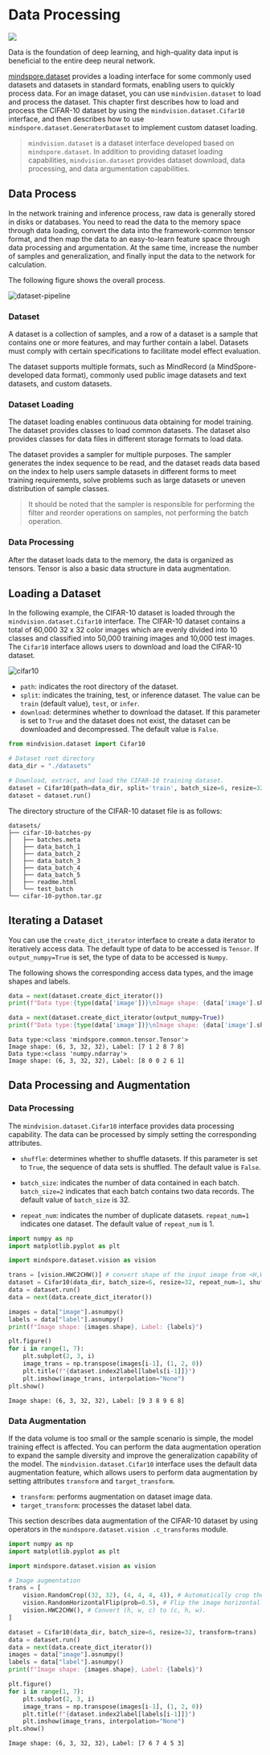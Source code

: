 # Data Processing

<a href="https://gitee.com/mindspore/docs/blob/r1.8/tutorials/source_en/beginner/dataset.md" target="_blank"><img src="https://mindspore-website.obs.cn-north-4.myhuaweicloud.com/website-images/r1.8/resource/_static/logo_source_en.png"></a>

Data is the foundation of deep learning, and high-quality data input is beneficial to the entire deep neural network.

[mindspore.dataset](https://www.mindspore.cn/docs/en/r1.8/api_python/mindspore.dataset.html) provides a loading interface for some commonly used datasets and datasets in standard formats, enabling users to quickly process data. For an image dataset, you can use `mindvision.dataset` to load and process the dataset. This chapter first describes how to load and process the CIFAR-10 dataset by using the `mindvision.dataset.Cifar10` interface, and then describes how to use `mindspore.dataset.GeneratorDataset` to implement custom dataset loading.

> `mindvision.dataset` is a dataset interface developed based on `mindspore.dataset`. In addition to providing dataset loading capabilities, `mindvision.dataset` provides dataset download, data processing, and data argumentation capabilities.

## Data Process

In the network training and inference process, raw data is generally stored in disks or databases. You need to read the data to the memory space through data loading, convert the data into the framework-common tensor format, and then map the data to an easy-to-learn feature space through data processing and argumentation. At the same time, increase the number of samples and generalization, and finally input the data to the network for calculation.

The following figure shows the overall process.

![dataset-pipeline](https://mindspore-website.obs.cn-north-4.myhuaweicloud.com/website-images/r1.8/tutorials/source_zh_cn/beginner/images/dataset_pipeline.png)

### Dataset

A dataset is a collection of samples, and a row of a dataset is a sample that contains one or more features, and may further contain a label. Datasets must comply with certain specifications to facilitate model effect evaluation.

The dataset supports multiple formats, such as MindRecord (a MindSpore-developed data format), commonly used public image datasets and text datasets, and custom datasets.

### Dataset Loading

The dataset loading enables continuous data obtaining for model training. The dataset provides classes to load common datasets. The dataset also provides classes for data files in different storage formats to load data.

The dataset provides a sampler for multiple purposes. The sampler generates the index sequence to be read, and the dataset reads data based on the index to help users sample datasets in different forms to meet training requirements, solve problems such as large datasets or uneven distribution of sample classes.

> It should be noted that the sampler is responsible for performing the filter and reorder operations on samples, not performing the batch operation.

### Data Processing

After the dataset loads data to the memory, the data is organized as tensors. Tensor is also a basic data structure in data augmentation.

## Loading a Dataset

In the following example, the CIFAR-10 dataset is loaded through the `mindvision.dataset.Cifar10` interface. The CIFAR-10 dataset contains a total of 60,000 32 x 32 color images which are evenly divided into 10 classes and classified into 50,000 training images and 10,000 test images. The `Cifar10` interface allows users to download and load the CIFAR-10 dataset.

![cifar10](https://mindspore-website.obs.cn-north-4.myhuaweicloud.com/website-images/r1.8/tutorials/source_zh_cn/beginner/images/cifar10.jpg)

+ `path`: indicates the root directory of the dataset.
+ `split`: indicates the training, test, or inference dataset. The value can be `train` (default value), `test`, or `infer`.
+ `download`: determines whether to download the dataset. If this parameter is set to `True` and the dataset does not exist, the dataset can be downloaded and decompressed. The default value is `False`.

```python
from mindvision.dataset import Cifar10

# Dataset root directory
data_dir = "./datasets"

# Download, extract, and load the CIFAR-10 training dataset.
dataset = Cifar10(path=data_dir, split='train', batch_size=6, resize=32, download=True)
dataset = dataset.run()
```

The directory structure of the CIFAR-10 dataset file is as follows:

```text
datasets/
├── cifar-10-batches-py
│   ├── batches.meta
│   ├── data_batch_1
│   ├── data_batch_2
│   ├── data_batch_3
│   ├── data_batch_4
│   ├── data_batch_5
│   ├── readme.html
│   └── test_batch
└── cifar-10-python.tar.gz
```

## Iterating a Dataset

You can use the `create_dict_iterator` interface to create a data iterator to iteratively access data. The default type of data to be accessed is `Tensor`. If `output_numpy=True` is set, the type of data to be accessed is `Numpy`.

The following shows the corresponding access data types, and the image shapes and labels.

```python
data = next(dataset.create_dict_iterator())
print(f"Data type:{type(data['image'])}\nImage shape: {data['image'].shape}, Label: {data['label']}")

data = next(dataset.create_dict_iterator(output_numpy=True))
print(f"Data type:{type(data['image'])}\nImage shape: {data['image'].shape}, Label: {data['label']}")
```

```text
Data type:<class 'mindspore.common.tensor.Tensor'>
Image shape: (6, 3, 32, 32), Label: [7 1 2 8 7 8]
Data type:<class 'numpy.ndarray'>
Image shape: (6, 3, 32, 32), Label: [8 0 0 2 6 1]
```

## Data Processing and Augmentation

### Data Processing

The `mindvision.dataset.Cifar10` interface provides data processing capability. The data can be processed by simply setting the corresponding attributes.

+ `shuffle`: determines whether to shuffle datasets. If this parameter is set to `True`, the sequence of data sets is shuffled. The default value is `False`.

+ `batch_size`: indicates the number of data contained in each batch. `batch_size=2` indicates that each batch contains two data records. The default value of `batch_size` is 32.

+ `repeat_num`: indicates the number of duplicate datasets. `repeat_num=1` indicates one dataset. The default value of `repeat_num` is 1.

```python
import numpy as np
import matplotlib.pyplot as plt

import mindspore.dataset.vision as vision

trans = [vision.HWC2CHW()] # convert shape of the input image from <H,W,C> to <C,H,W>
dataset = Cifar10(data_dir, batch_size=6, resize=32, repeat_num=1, shuffle=True, transform=trans)
data = dataset.run()
data = next(data.create_dict_iterator())

images = data["image"].asnumpy()
labels = data["label"].asnumpy()
print(f"Image shape: {images.shape}, Label: {labels}")

plt.figure()
for i in range(1, 7):
    plt.subplot(2, 3, i)
    image_trans = np.transpose(images[i-1], (1, 2, 0))
    plt.title(f"{dataset.index2label[labels[i-1]]}")
    plt.imshow(image_trans, interpolation="None")
plt.show()
```

```text
Image shape: (6, 3, 32, 32), Label: [9 3 8 9 6 8]
```

### Data Augmentation

If the data volume is too small or the sample scenario is simple, the model training effect is affected. You can perform the data augmentation operation to expand the sample diversity and improve the generalization capability of the model.
The `mindvision.dataset.Cifar10` interface uses the default data augmentation feature, which allows users to perform data augmentation by setting attributes `transform` and `target_transform`.

+ `transform`: performs augmentation on dataset image data.
+ `target_transform`: processes the dataset label data.

This section describes data augmentation of the CIFAR-10 dataset by using operators in the `mindspore.dataset.vision .c_transforms` module.

```python
import numpy as np
import matplotlib.pyplot as plt

import mindspore.dataset.vision as vision

# Image augmentation
trans = [
    vision.RandomCrop((32, 32), (4, 4, 4, 4)), # Automatically crop the image.
    vision.RandomHorizontalFlip(prob=0.5), # Flip the image horizontally at random.
    vision.HWC2CHW(), # Convert (h, w, c) to (c, h, w).
]

dataset = Cifar10(data_dir, batch_size=6, resize=32, transform=trans)
data = dataset.run()
data = next(data.create_dict_iterator())
images = data["image"].asnumpy()
labels = data["label"].asnumpy()
print(f"Image shape: {images.shape}, Label: {labels}")

plt.figure()
for i in range(1, 7):
    plt.subplot(2, 3, i)
    image_trans = np.transpose(images[i-1], (1, 2, 0))
    plt.title(f"{dataset.index2label[labels[i-1]]}")
    plt.imshow(image_trans, interpolation="None")
plt.show()
```

```text
Image shape: (6, 3, 32, 32), Label: [7 6 7 4 5 3]
```
